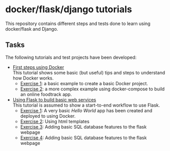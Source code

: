 # docker/flask/django tutorials
This repository contains different steps and tests done to learn using docker/flask and Django.
## Tasks
The following tutorials and test projects have been developed:
* [First steps using Docker](https://docker-curriculum.com/)  
This tutorial shows some basic (but useful) tips and steps to understand how Docker works.
  - [Exercise 1](https://drive.google.com/open?id=1txw5jBHKuKpjkozkodNxSP4M47cIhdVC&authuser=aitor.iraola@amphos21.com&usp=drive_fs): a basic example to create a basic Docker project.  
  - [Exercise 2](https://drive.google.com/open?id=10mLlL7JUdj0FxdMwDK7OpdYenOexHpvY&authuser=aitor.iraola@amphos21.com&usp=drive_fs): a more complex example using docker-compose to build an online foodtrack app.
* [Using Flask to build basic web services](https://blog.miguelgrinberg.com/post/the-flask-mega-tutorial-part-i-hello-world)  
This tutorial is assumed to show a start-to-end workflow to use Flask.
  - [Exercise 1](flask_tutorial/tutorial_1): A very basic _Hello World_ app has been created and deployed to
   using Docker.
  - [Exercise 2](flask_tutorial/tutorial_2): Using html templates
  - [Exercise 3](flask_tutorial/tutorial_3): Adding basic SQL database features to the flask webpage
  - [Exercise 4](flask_tutorial/tutorial_4): Adding basic SQL database features to the flask webpage
